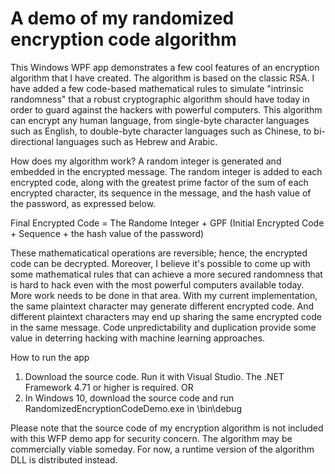# A demo of my randomized encryption code algorithm

This Windows WPF app demonstrates a few cool features of an encryption algorithm that I have created. The algorithm is based on the classic RSA. I have added a few code-based mathematical rules to simulate "intrinsic randomness" that a robust cryptographic algorithm should have today in order to guard against the hackers with powerful computers. This algorithm can encrypt any human language, from single-byte character languages such as English, to double-byte character languages such as Chinese, to bi-directional languages such as Hebrew and Arabic.

How does my algorithm work? A random integer is generated and embedded in the encrypted message. The random integer is added to each encrypted code, along with the greatest prime factor of the sum of each encrypted character, its sequence in the message, and the hash value of the password, as expressed below.

Final Encrypted Code = The Randome Integer + GPF (Initial Encrypted Code + Sequence + the hash value of the password)

These mathematicatical operations are reversible; hence, the encrypted code can be decrypted. Moreover, I believe it's possible to come up with some mathematical rules that can achieve a more secured randomness that is hard to hack even with the most powerful computers available today. More work needs to be done in that area. With my current implementation, the same plaintext character may generate different encrypted code. And different plaintext characters may end up sharing the same encrypted code in the same message. Code unpredictability and duplication provide some value in deterring hacking with machine learning approaches.

How to run the app

1) Download the source code. Run it with Visual Studio. The .NET Framework 4.71 or higher is required. 
  OR
2) In Windows 10, download the source code and run RandomizedEncryptionCodeDemo.exe in \bin\debug

Please note that the source code of my encryption algorithm is not included with this WFP demo app for security concern. The algorithm may be commercially viable someday. For now, a runtime version of the algorithm DLL is distributed instead.
